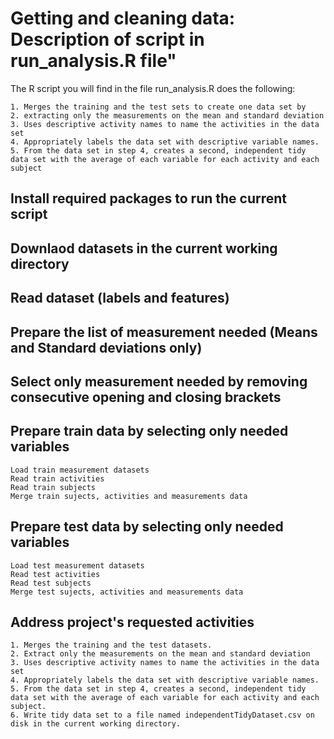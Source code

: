 Getting and cleaning data: Description of script in run_analysis.R file"
====

The R script you will find in the file run_analysis.R does the following:
```
1. Merges the training and the test sets to create one data set by
2. extracting only the measurements on the mean and standard deviation
3. Uses descriptive activity names to name the activities in the data set
4. Appropriately labels the data set with descriptive variable names.
5. From the data set in step 4, creates a second, independent tidy data set with the average of each variable for each activity and each subject
```

## Install required packages to run the current script
## Downlaod datasets in the current working directory
## Read dataset (labels and features)
## Prepare the list of measurement needed (Means and Standard deviations only)

## Select only measurement needed by removing consecutive opening and closing brackets
## Prepare train data by selecting only needed variables
```
Load train measurement datasets
Read train activities
Read train subjects
Merge train sujects, activities and measurements data
```

## Prepare test data by selecting only needed variables
```
Load test measurement datasets
Read test activities
Read test subjects
Merge test sujects, activities and measurements data
```

## Address project's requested activities
```
1. Merges the training and the test datasets.
2. Extract only the measurements on the mean and standard deviation
3. Uses descriptive activity names to name the activities in the data set
4. Appropriately labels the data set with descriptive variable names.
5. From the data set in step 4, creates a second, independent tidy data set with the average of each variable for each activity and each subject.
6. Write tidy data set to a file named independentTidyDataset.csv on disk in the current working directory.
```
